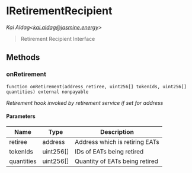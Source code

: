 # IRetirementRecipient

*Kai Aldag&lt;kai.aldag@jasmine.energy&gt;*

> Retirement Recipient Interface





## Methods

### onRetirement

```solidity
function onRetirement(address retiree, uint256[] tokenIds, uint256[] quantities) external nonpayable
```



*Retirement hook invoked by retirement service if set for address*

#### Parameters

| Name | Type | Description |
|---|---|---|
| retiree | address | Address which is retiring EATs |
| tokenIds | uint256[] | IDs of EATs being retired |
| quantities | uint256[] | Quantity of EATs being retired |




